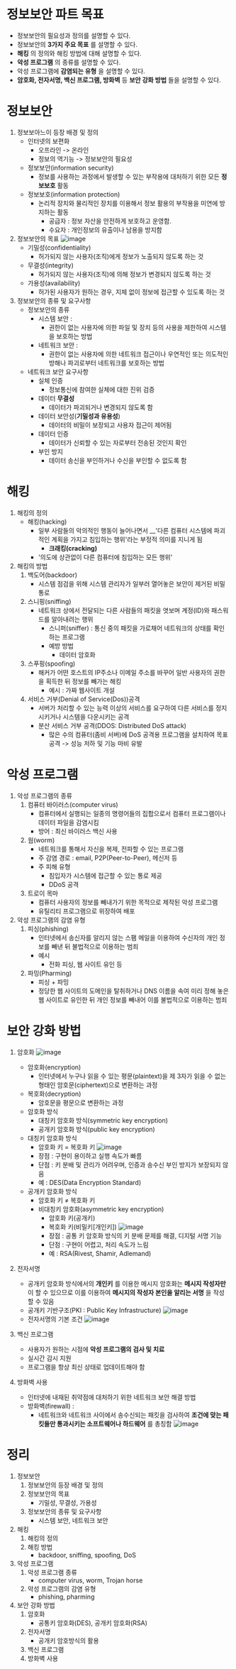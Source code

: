 # 정보보안 파트 목표
- 정보보안의 필요성과 정의를 설명할 수 있다.
- 정보보안의 __3가지 주요 목표__ 를 설명할 수 있다. 
- __해킹__ 의 정의와 해킹 방법에 대해 설명할 수 있다. 
- __악성 프로그램__ 의 종류를 설명할 수 있다. 
- 악성 프로그램에 __감염되는 유형__ 을 설명할 수 있다. 
- __암호화, 전자서명, 백신 프로그램, 방화벽__ 등 __보안 강화 방법__ 들을 설명할 수 있다. 

# 정보보안
1. 정보보아느이 등장 배경 및 정의
    - 인터넷의 보편화
        - 오프라인 -> 온라인
        - 정보의 역기능 -> 정보보안의 필요성
    - 정보보안(information security)
        - 정보를 사용하는 과정에서 발생할 수 있는 부작용에 대처하기 위한 모든 __정보보호__ 활동
    - 정보보호(information protection)
        - 논리적 장치와 물리적인 장치를 이용해서 정보 활용의 부작용을 미연에 방지하는 활동
            - 공급자 : 정보 자산을 안전하게 보호하고 운영함.
            - 수요자 : 개인정보의 유출이나 남용을 방지함
2. 정보보안의 목표
![image](https://github.com/DJSon2/personal-study/assets/124123956/96a02f83-1d1d-48be-832f-0a022d471c74)
    - 기밀성(confidentiality)
        - 허가되지 않는 사용자(조직)에게 정보가 노출되지 않도록 하는 것
    - 무결성(integrity)
        - 허가되지 않는 사용자(조직)에 의해 정보가 변경되지 않도록 하는 것
    - 가용성(availability)
        - 허가된 사용자가 원하는 경우, 지체 없이 정보에 접근할 수 있도록 하는 것
3. 정보보안의 종류 및 요구사항
    - 정보보안의 종류
        - 시스템 보안 :
            - 권한이 없는 사용자에 의한 파일 및 장치 등의 사용을 제한하여 시스템을 보호하는 방법
        - 네트워크 보안 : 
            - 권한이 없는 사용자에 의한 네트워크 접근이나 우연적인 또는 의도적인 방해나 파괴로부터 네트워크를 보호하는 방법
    - 네트워크 보안 요구사항
        - 실체 인증
            - 정보통신에 참여한 실체에 대한 진위 검증
        - 데이터 __무결성__
            - 데이터가 파괴되거나 변경되지 않도록 함
        - 데이터 보안성(__기밀성과 유용성__)
            - 데이터의 비밀이 보장되고 사용자 접근이 제어됨
        - 데이터 인증
            - 데이터가 신뢰할 수 있는 자로부터 전송된 것인지 확인
        - 부인 방지
            - 데이터 송신을 부인하거나 수신을 부인할 수 없도록 함

# 해킹
1. 해킹의 정의
    - 해킹(hacking)
        - 일부 사람들의 악의적인 행동이 늘어나면서 __'다른 컴퓨터 시스템에 파괴적인 계획을 가지고 침입하는 행위'라는 부정적 의미를 지니게 됨
            - __크래킹(cracking)__
        - '의도에 상관없이 다른 컴퓨터에 침입하는 모든 행위'
2. 해킹의 방법
    1. 백도어(backdoor)
        - 시스템 점검을 위해 시스템 관리자가 일부러 열어놓은 보안이 제거된 비밀통로
    2. 스니핑(sniffing)
        - 네트워크 상에서 전달되는 다른 사람들의 패킷을 엿보며 계정(ID)와 패스워드를 알아내려는 행위
            - 스니퍼(sniffer) : 통신 중의 패킷을 가로채어 네트워크의 상태를 확인하는 프로그램
            - 예방 방법
                - 데이터 암호화
    3. 스푸핑(spoofing)
        - 해커가 어떤 호스트의 IP주소나 이메일 주소를 바꾸어 일반 사용자의 권한을 획득한 뒤 정보를 빼가는 해킹
            - 예시 : 가짜 웹사이트 개설
    4. 서비스 거부(Denial of Service(Dos))공격
        - 서버가 처리할 수 있는 능력 이상의 서비스를 요구하여 다른 서비스를 정지시키거나 시스템을 다운시키는 공격
        - 분산 서비스 거부 공격(DDOS: Distributed DoS attack)
            - 많은 수의 컴퓨터(좀비 서버)에 DoS 공격용 프로그램을 설치하여 목표 공격 -> 성능 저하 및 기능 마비 유발

# 악성 프로그램
1. 악성 프로그램의 종류
    1. 컴퓨터 바이러스(computer virus)
        - 컴퓨터에서 실행되는 일종의 명령어들의 집합으로서 컴퓨터 프로그램이나 데이터 파일을 감염시킴
        - 방어 : 최신 바이러스 백신 사용
    2. 웜(worm)
        - 네트워크를 통해서 자신을 복제, 전파할 수 있는 프로그램
        - 주 감염 경로 : email, P2P(Peer-to-Peer), 메신저 등
        - 주 피해 유형
            - 침입자가 시스템에 접근할 수 있는 통로 제공
            - DDoS 공격
    3. 트로이 목마
        - 컴퓨터 사용자의 정보를 빼내가기 위한 목적으로 제작된 악성 프로그램
        - 유틸리티 프로그램으로 위장하여 배포
2. 악성 프로그램의 감염 유형
    1. 피싱(phishing)
        - 인터넷에서 송신자를 알리지 않는 스팸 메일을 이용하여 수신자의 개인 정보를 빼낸 뒤 불법적으로 이용하는  범죄
        - 예시
            - 전화 피싱, 웹 사이트 유인 등
    2. 파밍(Pharming)
        - 피싱 + 파밍
        - 정당한 웹 사이트의 도메인을 탈취하거나 DNS 이름을 속여 미리 정해 놓은 웹 사이트로 유인한 뒤 개인 정보를 빼내어 이를 불법적으로 이용하는 범죄

# 보안 강화 방법
1. 암호화
![image](https://github.com/DJSon2/personal-study/assets/124123956/88ca21ce-8b36-453c-a919-23b1dc35b24f)

    - 암호화(encryption)
        - 인터넷에서 누구나 읽을 수 있는 평문(plaintext)을 제 3자가 읽을 수 없는 형태인 암호문(ciphertext)으로 변환하는 과정
    - 복호화(decryption)
        - 암호문을 평문으로 변환하는 과정
    - 암호화 방식
        - 대칭키 암호화 방식(symmetric key encryption)
        - 공개키 암호화 방식(public key encryption)
    - 대칭키 암호화 방식
        - 암호화 키 = 복호화 키
    ![image](https://github.com/DJSon2/personal-study/assets/124123956/0a434ce8-9c7d-4b8a-a39b-10cc5c1c01c1)
        - 장점 : 구현이 용이하고 실행 속도가 빠름
        - 단점 : 키 분배 및 관리가 어려우며, 인증과 송수신 부인 방지가 보장되지 않음
        - 예 : DES(Data Encryption Standard)
    - 공개키 암호화 방식
        - 암호화 키 ≠ 복호화 키
        - 비대칭키 암호화(asymmetric key encryption)
            - 암호화 키(공개키)
            - 복호화 키(비밀키[개인키])
![image](https://github.com/DJSon2/personal-study/assets/124123956/ea487cc2-0e10-4e8c-84c1-d412d85d5c20)
            - 장점 : 공통 키 암호화 방식의 키 분배 문제를 해결, 디지털 서명 기능
            - 단점 : 구현이 어렵고, 처리 속도가 느림
            - 예 : RSA(Rivest, Shamir, Adlemand)
2. 전자서명
    - 공개키 암호화 방식에서의 __개인키__ 를 이용한 메시지 암호화는 __메시지 작성자만__ 이 할 수 있으므로 이를 이용하여 __메시지의 작성자 본인을 알리는 서명__ 을 작성할 수 있음
    - 공개키 기반구조(PKI : Public Key Infrastructure)
    ![image](https://github.com/DJSon2/personal-study/assets/124123956/c6c8fe68-b6e6-4867-a783-e56c5615b877)
    - 전자서명의 기본 조건 
    ![image](https://github.com/DJSon2/personal-study/assets/124123956/00a938dc-5471-4590-8859-6b9144770430)

3. 백신 프로그램
    - 사용자가 원하는 시점에 __악성 프로그램의 검사 및 치료__
    - 실시간 감시 지원
    - 프로그램을 항상 최신 상태로 업데이트해야 함

4. 방화벽 사용
    - 인터넷에 내재된 취약점에 대처하기 위한 네트워크 보안 해결 방법
    - 방화벽(firewall) :
        - 네트워크와 네트워크 사이에서 송수신되는 패킷을 검사하여 __조건에 맞는 패킷들만 통과시키는 소프트웨어나 하드웨어__ 를 총칭함
    ![image](https://github.com/DJSon2/personal-study/assets/124123956/d44223c3-5277-4131-8996-237a7c62d2f7)

# 정리
1. 정보보안
    1. 정보보안의 등장 배경 및 정의
    2. 정보보안의 목표
        - 기밀성, 무결성, 가용성
    3. 정보보안의 종류 및 요구사항
        - 시스템 보안, 네트워크 보안
2. 해킹
    1. 해킹의 정의
    2. 해킹 방법
        - backdoor, sniffing, spoofing, DoS
3. 악성 프로그램
    1. 악성 프로그램 종류
        - computer virus, worm, Trojan horse
    2. 악성 프로그램의 감염 유형
        - phishing, pharming
4. 보안 강화 방법
    1. 암호화
        - 공통키 암호화(DES), 공개키 암호화(RSA)
    2. 전자서명
        - 공개키 암호방식의 활용
    3. 백신 프로그램
    4. 방화벽 사용
